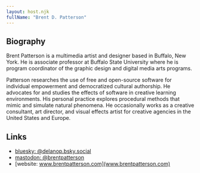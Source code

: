 ```yaml
---
layout: host.njk
fullName: "Brent D. Patterson"
---
```


## Biography

Brent Patterson is a multimedia artist and designer based in Buffalo, New York.
He is associate professor at Buffalo State University where he is program
coordinator of the graphic design and digital media arts programs.

Patterson researches the use of free and open-source software for individual
empowerment and democratized cultural authorship. He advocates for and studies
the effects of software in creative learning environments. His personal
practice explores procedural methods that mimic and simulate natural phenomena.
He occasionally works as a creative consultant, art director, and visual
effects artist for creative agencies in the United States and Europe.


## Links

* [bluesky: @delanop.bsky.social](https://bsky.app/profile/delanop.bsky.social)
* [mastodon: @brentpatterson](https://mastodon.art/@brentpatterson)
* [website: www.brentpatterson.com](www.brentpatterson.com)
